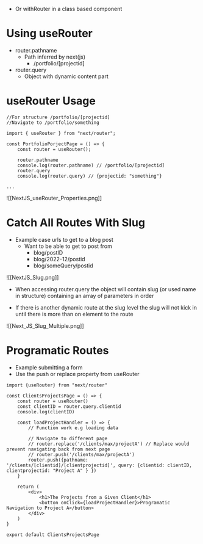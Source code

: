 
- Or withRouter in a class based component

# Using useRouter

- router.pathname
	- Path inferred by next(js)
		- /portfolio/\[projectid]
- router.query
	- Object with dynamic content part

# useRouter Usage

```JS
//For structure /portfolio/[projectid]
//Navigate to /portfolio/something

import { useRouter } from "next/router";

const PortfolioPorjectPage = () => {
	const router = useRouter();

    router.pathname 
	console.log(router.pathname) // /portfolio/[projectid]
    router.query
	console.log(router.query) // {projectid: "something"}

...

```


![[NextJS_useRouter_Properties.png]]


# Catch All Routes With Slug

- Example case urls to get to a blog post
	- Want to be able to get to post from
		- blog/postID
		- blog/2022-12/postid
		- blog/someQuery/postid


![[NextJS_Slug.png]]

- When accessing router.query the object will contain slug (or used name in structure) containing an array of parameters in order

- If there is another dynamic route at the slug level the slug will not kick in until there is more than on element to the route

![[Next_JS_Slug_Multiple.png]]
# Programatic Routes

- Example submitting a form
- Use the push or replace property from useRouter

```JSX
import {useRouter} from "next/router"

const ClientsProjectsPage = () => {
    const router = useRouter()
    const clientID = router.query.clientid
    console.log(clientID)

    const loadProjectHandler = () => {
        // Function work e.g loading data

        // Navigate to different page
        // router.replace('/clients/max/projectA') // Replace would prevent navigating back from next page
        // router.push('/clients/max/projectA')
        router.push({pathname: '/clients/[clientid]/[clientprojectid]', query: {clientid: clientID, clientprojectid: "Project A" } })
    }

    return (
        <div>
            <h1>The Projects from a Given Client</h1>
            <button onClick={loadProjectHandler}>Programatic Navigation to Project A</button>
        </div>
    )
}

export default ClientsProjectsPage
```
